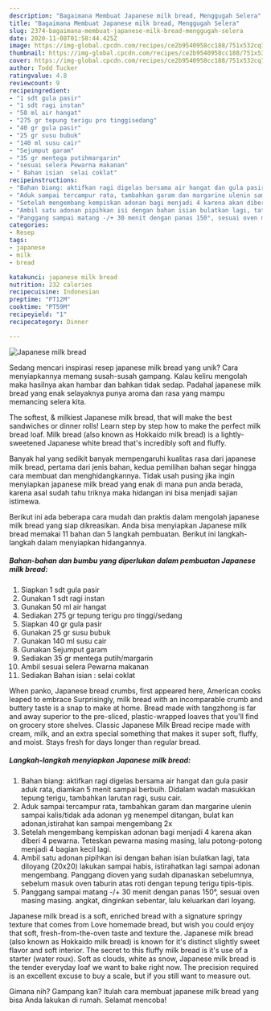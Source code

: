 ```yaml
---
description: "Bagaimana Membuat Japanese milk bread, Menggugah Selera"
title: "Bagaimana Membuat Japanese milk bread, Menggugah Selera"
slug: 2374-bagaimana-membuat-japanese-milk-bread-menggugah-selera
date: 2020-11-08T01:58:44.425Z
image: https://img-global.cpcdn.com/recipes/ce2b9540958cc188/751x532cq70/japanese-milk-bread-foto-resep-utama.jpg
thumbnail: https://img-global.cpcdn.com/recipes/ce2b9540958cc188/751x532cq70/japanese-milk-bread-foto-resep-utama.jpg
cover: https://img-global.cpcdn.com/recipes/ce2b9540958cc188/751x532cq70/japanese-milk-bread-foto-resep-utama.jpg
author: Todd Tucker
ratingvalue: 4.8
reviewcount: 9
recipeingredient:
- "1 sdt gula pasir"
- "1 sdt ragi instan"
- "50 ml air hangat"
- "275 gr tepung terigu pro tinggisedang"
- "40 gr gula pasir"
- "25 gr susu bubuk"
- "140 ml susu cair"
- "Sejumput garam"
- "35 gr mentega putihmargarin"
- "sesuai selera Pewarna makanan"
- " Bahan isian  selai coklat"
recipeinstructions:
- "Bahan biang: aktifkan ragi digelas bersama air hangat dan gula pasir aduk rata, diamkan 5 menit sampai berbuih. Didalam wadah masukkan tepung terigu, tambahkan larutan ragi, susu cair."
- "Aduk sampai tercampur rata, tambahkan garam dan margarine ulenin sampai kalis/tidak ada adonan yg menempel ditangan, bulat kan adonan,istirahat kan sampai mengembang 2x"
- "Setelah mengembang kempiskan adonan bagi menjadi 4 karena akan diberi 4 pewarna. Teteskan pewarna masing masing, lalu potong-potong menjadi 4 bagian kecil lagi."
- "Ambil satu adonan pipihkan isi dengan bahan isian bulatkan lagi, tata diloyang (20x20) lakukan sampai habis, istirahatkan lagi sampai adonan mengembang. Panggang dioven yang sudah dipanaskan sebelumnya, sebelum masuk oven taburin atas roti dengan tepung terigu tipis-tipis."
- "Panggang sampai matang -/+ 30 menit dengan panas 150°, sesuai oven masing masing. angkat, dinginkan sebentar, lalu keluarkan dari loyang."
categories:
- Resep
tags:
- japanese
- milk
- bread

katakunci: japanese milk bread 
nutrition: 232 calories
recipecuisine: Indonesian
preptime: "PT12M"
cooktime: "PT59M"
recipeyield: "1"
recipecategory: Dinner

---
```



![Japanese milk bread](https://img-global.cpcdn.com/recipes/ce2b9540958cc188/751x532cq70/japanese-milk-bread-foto-resep-utama.jpg)

Sedang mencari inspirasi resep japanese milk bread yang unik? Cara menyiapkannya memang susah-susah gampang. Kalau keliru mengolah maka hasilnya akan hambar dan bahkan tidak sedap. Padahal japanese milk bread yang enak selayaknya punya aroma dan rasa yang mampu memancing selera kita.

The softest, &amp; milkiest Japanese milk bread, that will make the best sandwiches or dinner rolls! Learn step by step how to make the perfect milk bread loaf. Milk bread (also known as Hokkaido milk bread) is a lightly-sweetened Japanese white bread that&#39;s incredibly soft and fluffy.

Banyak hal yang sedikit banyak mempengaruhi kualitas rasa dari japanese milk bread, pertama dari jenis bahan, kedua pemilihan bahan segar hingga cara membuat dan menghidangkannya. Tidak usah pusing jika ingin menyiapkan japanese milk bread yang enak di mana pun anda berada, karena asal sudah tahu triknya maka hidangan ini bisa menjadi sajian istimewa.


Berikut ini ada beberapa cara mudah dan praktis dalam mengolah japanese milk bread yang siap dikreasikan. Anda bisa menyiapkan Japanese milk bread memakai 11 bahan dan 5 langkah pembuatan. Berikut ini langkah-langkah dalam menyiapkan hidangannya.

<!--inarticleads1-->

##### Bahan-bahan dan bumbu yang diperlukan dalam pembuatan Japanese milk bread:

1. Siapkan 1 sdt gula pasir
1. Gunakan 1 sdt ragi instan
1. Gunakan 50 ml air hangat
1. Sediakan 275 gr tepung terigu pro tinggi/sedang
1. Siapkan 40 gr gula pasir
1. Gunakan 25 gr susu bubuk
1. Gunakan 140 ml susu cair
1. Gunakan Sejumput garam
1. Sediakan 35 gr mentega putih/margarin
1. Ambil sesuai selera Pewarna makanan
1. Sediakan  Bahan isian : selai coklat


When panko, Japanese bread crumbs, first appeared here, American cooks leaped to embrace Surprisingly, milk bread with an incomparable crumb and buttery taste is a snap to make at home. Bread made with tangzhong is far and away superior to the pre-sliced, plastic-wrapped loaves that you&#39;ll find on grocery store shelves. Classic Japanese Milk Bread recipe made with cream, milk, and an extra special something that makes it super soft, fluffy, and moist. Stays fresh for days longer than regular bread. 

<!--inarticleads2-->

##### Langkah-langkah menyiapkan Japanese milk bread:

1. Bahan biang: aktifkan ragi digelas bersama air hangat dan gula pasir aduk rata, diamkan 5 menit sampai berbuih. Didalam wadah masukkan tepung terigu, tambahkan larutan ragi, susu cair.
1. Aduk sampai tercampur rata, tambahkan garam dan margarine ulenin sampai kalis/tidak ada adonan yg menempel ditangan, bulat kan adonan,istirahat kan sampai mengembang 2x
1. Setelah mengembang kempiskan adonan bagi menjadi 4 karena akan diberi 4 pewarna. Teteskan pewarna masing masing, lalu potong-potong menjadi 4 bagian kecil lagi.
1. Ambil satu adonan pipihkan isi dengan bahan isian bulatkan lagi, tata diloyang (20x20) lakukan sampai habis, istirahatkan lagi sampai adonan mengembang. Panggang dioven yang sudah dipanaskan sebelumnya, sebelum masuk oven taburin atas roti dengan tepung terigu tipis-tipis.
1. Panggang sampai matang -/+ 30 menit dengan panas 150°, sesuai oven masing masing. angkat, dinginkan sebentar, lalu keluarkan dari loyang.


Japanese milk bread is a soft, enriched bread with a signature springy texture that comes from Love homemade bread, but wish you could enjoy that soft, fresh-from-the-oven taste and texture the. Japanese milk bread (also known as Hokkaido milk bread) is known for it&#39;s distinct slightly sweet flavor and soft interior. The secret to this fluffy milk bread is it&#39;s use of a starter (water roux). Soft as clouds, white as snow, Japanese milk bread is the tender everyday loaf we want to bake right now. The precision required is an excellent excuse to buy a scale, but if you still want to measure out. 

Gimana nih? Gampang kan? Itulah cara membuat japanese milk bread yang bisa Anda lakukan di rumah. Selamat mencoba!
